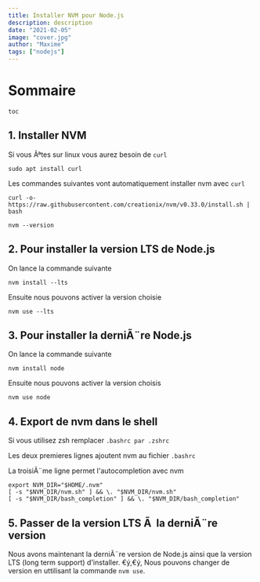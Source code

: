 ```yaml
---
title: Installer NVM pour Node.js
description: description
date: "2021-02-05"
image: "cover.jpg"
author: "Maxime"
tags: ["nodejs"]
---
```


# Sommaire

```
toc

```

## 1. Installer NVM


Si vous Ãªtes sur linux vous aurez besoin de `curl`

```
sudo apt install curl
```

Les commandes suivantes vont automatiquement installer nvm avec `curl`

```
curl -o- https://raw.githubusercontent.com/creationix/nvm/v0.33.0/install.sh | bash
```

```
nvm --version
```

## 2. Pour installer la version LTS de Node.js

On lance la commande suivante

```
nvm install --lts
```
Ensuite nous pouvons activer la version choisie

```
nvm use --lts
```

## 3. Pour installer la derniÃ¨re Node.js

On lance la commande suivante

```
nvm install node
```
Ensuite nous pouvons activer la version choisis

```
nvm use node
```

## 4. Export de nvm dans le shell

Si vous utilisez zsh remplacer `.bashrc par .zshrc`

Les deux premieres lignes ajoutent nvm au fichier `.bashrc`

La troisiÃ¨me ligne permet l'autocompletion avec nvm

```
export NVM_DIR="$HOME/.nvm"
[ -s "$NVM_DIR/nvm.sh" ] && \. "$NVM_DIR/nvm.sh"
[ -s "$NVM_DIR/bash_completion" ] && \. "$NVM_DIR/bash_completion"
```

## 5. Passer de la version LTS Ã  la derniÃ¨re version

Nous avons maintenant la derniÃ¨re version de Node.js ainsi que la version LTS (long term support) d'installer.
€ý,€ý,
Nous pouvons changer de version en uttilisant la commande `nvm use`.
